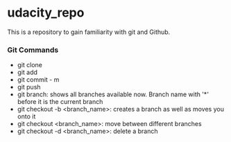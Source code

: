 # udacity_repo
This is a repository to gain familiarity with git and Github.

### Git Commands
* git clone
* git add
* git commit - m
* git push
* git branch: shows all branches available now. Branch name with '*' before it is the current branch 
* git checkout -b <branch_name>: creates a branch as well as moves you onto it
* git checkout <branch_name>: move between different branches
* git checkout -d <branch_name>: delete a branch
